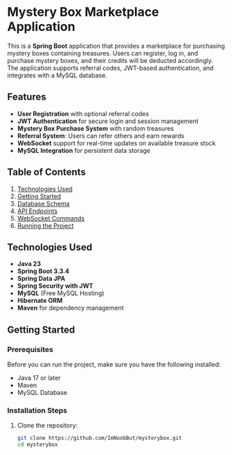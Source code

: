# Mystery Box Marketplace Application

This is a **Spring Boot** application that provides a marketplace for purchasing mystery boxes containing treasures. Users can register, log in, and purchase mystery boxes, and their credits will be deducted accordingly. The application supports referral codes, JWT-based authentication, and integrates with a MySQL database.

## Features
- **User Registration** with optional referral codes
- **JWT Authentication** for secure login and session management
- **Mystery Box Purchase System** with random treasures
- **Referral System**: Users can refer others and earn rewards
- **WebSocket** support for real-time updates on available treasure stock
- **MySQL Integration** for persistent data storage

## Table of Contents
1. [Technologies Used](#technologies-used)
2. [Getting Started](#getting-started)
3. [Database Schema](#database-schema)
4. [API Endpoints](#api-endpoints)
5. [WebSocket Commands](#websocket-commands)
6. [Running the Project](#running-the-project)


## Technologies Used
- **Java 23**
- **Spring Boot 3.3.4**
- **Spring Data JPA**
- **Spring Security with JWT**
- **MySQL** (Free MySQL Hosting)
- **Hibernate ORM**
- **Maven** for dependency management

## Getting Started

### Prerequisites

Before you can run the project, make sure you have the following installed:

- Java 17 or later
- Maven
- MySQL Database

### Installation Steps

1. Clone the repository:
   ```bash
   git clone https://github.com/ImNoobBut/mysterybox.git
   cd mysterybox
